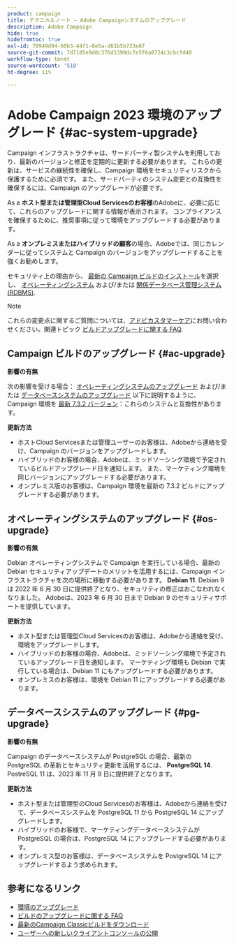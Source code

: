 ```yaml
---
product: campaign
title: テクニカルノート — Adobe Campaignシステムのアップグレード
description: Adobe Campaign
hide: true
hidefromtoc: true
exl-id: 78949d94-60b3-44f1-8e5a-d61b5b723e87
source-git-commit: 7d7185e9d8c376d1390dc7e5f6a8724c3cbcfd40
workflow-type: tm+mt
source-wordcount: '510'
ht-degree: 11%

---
```


# Adobe Campaign 2023 環境のアップグレード {#ac-system-upgrade}

Campaign インフラストラクチャは、サードパーティ製システムを利用しており、最新のバージョンと修正を定期的に更新する必要があります。 これらの更新は、サービスの継続性を確保し、Campaign 環境をセキュリティリスクから保護するために必須です。 また、サードパーティのシステム変更との互換性を確保するには、Campaign のアップグレードが必要です。

As a **ホスト型または管理型Cloud Servicesのお客様**&#x200B;のAdobeに、必要に応じて、これらのアップグレードに関する情報が表示されます。 コンプライアンスを確保するために、推奨事項に従って環境をアップグレードする必要があります。

As a **オンプレミスまたはハイブリッドの顧客**&#x200B;の場合、Adobeでは、同じカレンダーに従ってシステムと Campaign のバージョンをアップグレードすることを強くお勧めします。

セキュリティ上の理由から、 [最新の Campaign ビルドのインストール](#ac-upgrade)を選択し、 [オペレーティングシステム](#os-upgrade) および/または [関係データベース管理システム (RDBMS)](#pg-upgrade).

>[!NOTE]
>
>これらの変更点に関するご質問については、[アドビカスタマーケア](https://helpx.adobe.com/jp/enterprise/admin-guide.html/enterprise/using/support-for-experience-cloud.ug.html)にお問い合わせください。関連トピック [ビルドアップグレードに関する FAQ](../../platform/using/faq-build-upgrade.md).

## Campaign ビルドのアップグレード {#ac-upgrade}

**影響の有無**

次の影響を受ける場合： [オペレーティングシステムのアップグレード](#os-upgrade) および/または [データベースシステムのアップグレード](#pg-upgrade) 以下に説明するように、Campaign 環境を [最新 7.3.2 バージョン](../../rn/using/latest-release.md#release-7-3-2)：これらのシステムと互換性があります。

**更新方法**

* ホストCloud Servicesまたは管理ユーザーのお客様は、Adobeから連絡を受け、Campaign のバージョンをアップグレードします。
* ハイブリッドのお客様の場合、Adobeは、ミッドソーシング環境で予定されているビルドアップグレード日を通知します。 また、マーケティング環境を同じバージョンにアップグレードする必要があります。
* オンプレミス版のお客様は、Campaign 環境を最新の 7.3.2 ビルドにアップグレードする必要があります。


## オペレーティングシステムのアップグレード {#os-upgrade}

**影響の有無**

Debian オペレーティングシステムで Campaign を実行している場合、最新の Debian セキュリティアップデートのメリットを活用するには、Campaign インフラストラクチャを次の場所に移動する必要があります。 **Debian 11**. Debian 9 は 2022 年 6 月 30 日に提供終了となり、セキュリティの修正はおこなわれなくなりました。 Adobeは、2023 年 6 月 30 日まで Debian 9 のセキュリティサポートを提供しています。

**更新方法**

* ホスト型または管理型Cloud Servicesのお客様は、Adobeから連絡を受け、環境をアップグレードします。
* ハイブリッドのお客様の場合、Adobeは、ミッドソーシング環境で予定されているアップグレード日を通知します。 マーケティング環境も Debian で実行している場合は、Debian 11 にもアップグレードする必要があります。
* オンプレミスのお客様は、環境を Debian 11 にアップグレードする必要があります。

## データベースシステムのアップグレード {#pg-upgrade}

**影響の有無**

Campaign のデータベースシステムが PostgreSQL の場合、最新の PostgreSQL の革新とセキュリティ更新を活用するには、 **PostgreSQL 14**. PostreSQL 11 は、2023 年 11 月 9 日に提供終了となります。

**更新方法**

* ホスト型または管理型のCloud Servicesのお客様は、Adobeから連絡を受けて、データベースシステムを PostgreSQL 11 から PostgreSQL 14 にアップグレードします。
* ハイブリッドのお客様で、マーケティングデータベースシステムが PostgreSQL の場合は、PostgreSQL 14 にアップグレードする必要があります。
* オンプレミス型のお客様は、データベースシステムを PostgreSQL 14 にアップグレードするよう求められます。


## 参考になるリンク

* [環境のアップグレード](../../production/using/build-upgrade.md)
* [ビルドのアップグレードに関する FAQ](../../platform/using/faq-build-upgrade.md)
* [最新のCampaign Classicビルドをダウンロード](https://experience.adobe.com/#/downloads/content/software-distribution/ja/campaign.html)
* [ユーザーへの新しいクライアントコンソールの公開](../../installation/using/client-console-availability-for-windows.md)
